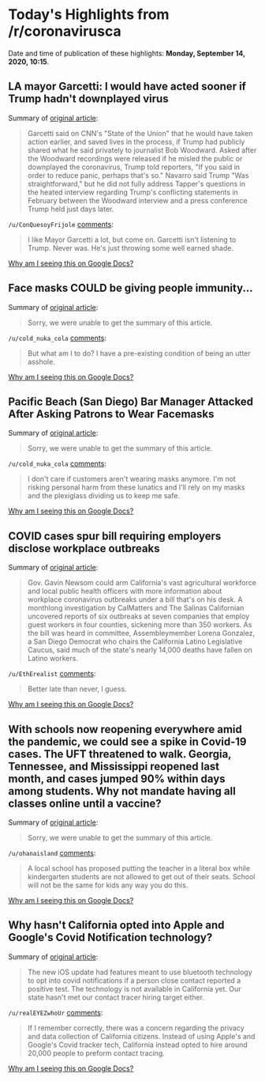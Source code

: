 # Today's Highlights from /r/coronavirusca

Date and time of publication of these highlights: **Monday, September 14, 2020, 10:15**.

## LA mayor Garcetti: I would have acted sooner if Trump hadn't downplayed virus

Summary of [original article](https://thehill.com/homenews/state-watch/516202-garcetti-no-question-i-would-have-acted-sooner-if-trump-hadnt-downplayed):

> Garcetti said on CNN's "State of the Union" that he would have taken action earlier, and saved lives in the process, if Trump had publicly shared what he said privately to journalist Bob Woodward. Asked after the Woodward recordings were released if he misled the public or downplayed the coronavirus, Trump told reporters, "If you said in order to reduce panic, perhaps that's so." Navarro said Trump "Was straightforward," but he did not fully address Tapper's questions in the heated interview regarding Trump's conflicting statements in February between the Woodward interview and a press conference Trump held just days later.

`/u/ConQuesoyFrijole` [comments](https://www.reddit.com/r/CoronavirusCA/comments/is6yhs/la_mayor_garcetti_i_would_have_acted_sooner_if/):

> I like Mayor Garcetti a lot, but come on.  Garcetti isn't listening to Trump.  Never was.  He's just throwing some well earned shade.

[Why am I seeing this on Google Docs?](https://docs.google.com/document/d/1Dc6We63vOXIZsc0op-Bt4abqkYjXzOigalQqFxmvvbM/edit?usp=sharing)

## Face masks COULD be giving people immunity...

Summary of [original article](https://news.yahoo.com/face-masks-could-giving-people-123956392.html):

> Sorry, we were unable to get the summary of this article.

`/u/cold_nuka_cola` [comments](https://www.reddit.com/r/CoronavirusCA/comments/isesf2/face_masks_could_be_giving_people_immunity/):

> But what am I to do? I have a pre-existing condition of being an utter asshole.

[Why am I seeing this on Google Docs?](https://docs.google.com/document/d/1Dc6We63vOXIZsc0op-Bt4abqkYjXzOigalQqFxmvvbM/edit?usp=sharing)

## Pacific Beach (San Diego) Bar Manager Attacked After Asking Patrons to Wear Facemasks

Summary of [original article](https://www.nbcsandiego.com/news/local/pacific-beach-manager-attacked-after-asking-patrons-to-wear-facemasks/2404471/?fbclid=IwAR0yGmp-nSNqo-DfZgHU__Tva_rCx4-U0zlquBMQ8e2p5o_5DTld3Dq13_o):

> Sorry, we were unable to get the summary of this article.

`/u/cold_nuka_cola` [comments](https://www.reddit.com/r/CoronavirusCA/comments/is9p5n/pacific_beach_san_diego_bar_manager_attacked/):

> I don't care if customers aren't wearing masks anymore. I'm not risking personal harm from these lunatics and I'll rely on my masks and the plexiglass dividing us to keep me safe.

[Why am I seeing this on Google Docs?](https://docs.google.com/document/d/1Dc6We63vOXIZsc0op-Bt4abqkYjXzOigalQqFxmvvbM/edit?usp=sharing)

## COVID cases spur bill requiring employers disclose workplace outbreaks

Summary of [original article](https://www.thecalifornian.com/story/news/2020/09/12/investigation-bill-spur-california-employers-disclose-outbreaks/3462052001/):

> Gov. Gavin Newsom could arm California's vast agricultural workforce and local public health officers with more information about workplace coronavirus outbreaks under a bill that's on his desk. A monthlong investigation by CalMatters and The Salinas Californian uncovered reports of six outbreaks at seven companies that employ guest workers in four counties, sickening more than 350 workers. As the bill was heard in committee, Assembleymember Lorena Gonzalez, a San Diego Democrat who chairs the California Latino Legislative Caucus, said much of the state's nearly 14,000 deaths have fallen on Latino workers.

`/u/EthErealist` [comments](https://www.reddit.com/r/CoronavirusCA/comments/irl5oj/covid_cases_spur_bill_requiring_employers/):

> Better late than never, I guess.

[Why am I seeing this on Google Docs?](https://docs.google.com/document/d/1Dc6We63vOXIZsc0op-Bt4abqkYjXzOigalQqFxmvvbM/edit?usp=sharing)

## With schools now reopening everywhere amid the pandemic, we could see a spike in Covid-19 cases. The UFT threatened to walk. Georgia, Tennessee, and Mississippi reopened last month, and cases jumped 90% within days among students. Why not mandate having all classes online until a vaccine?

Summary of [original article](https://youtu.be/m6kTfSjV7-k):

> Sorry, we were unable to get the summary of this article.

`/u/ohanaisland` [comments](https://www.reddit.com/r/CoronavirusCA/comments/isbf1j/with_schools_now_reopening_everywhere_amid_the/):

> A local school has proposed putting the teacher in a literal box while kindergarten students are not allowed to get out of their seats. School will not be the same for kids any way you do this.

[Why am I seeing this on Google Docs?](https://docs.google.com/document/d/1Dc6We63vOXIZsc0op-Bt4abqkYjXzOigalQqFxmvvbM/edit?usp=sharing)

## Why hasn't California opted into Apple and Google's Covid Notification technology?

Summary of [original article](https://www.reddit.com/r/CoronavirusCA/comments/irpwg2/why_hasnt_california_opted_into_apple_and_googles/):

> The new iOS update had features meant to use bluetooth technology to opt into covid notifications if a person close contact reported a positive test. The technology is not available in California yet. Our state hasn't met our contact tracer hiring target either.

`/u/realEYEZwhoUr` [comments](https://www.reddit.com/r/CoronavirusCA/comments/irpwg2/why_hasnt_california_opted_into_apple_and_googles/):

> If I remember correctly, there was a concern regarding the privacy and data collection of California citizens. Instead of using Apple's and Google's Covid tracker tech, California instead opted to hire around 20,000 people to preform contact tracing.

[Why am I seeing this on Google Docs?](https://docs.google.com/document/d/1Dc6We63vOXIZsc0op-Bt4abqkYjXzOigalQqFxmvvbM/edit?usp=sharing)

